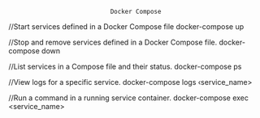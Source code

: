                                 Docker Compose
//Start services defined in a Docker Compose file 
docker-compose up

//Stop and remove services defined in a Docker Compose file.
docker-compose down

//List services in a Compose file and their status. 
docker-compose ps

//View logs for a specific service. 
docker-compose logs ‹service_name>

//Run a command in a running service container.
docker-compose exec <service_name> <command>